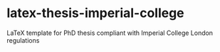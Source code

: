 # latex-thesis-imperial-college
LaTeX template for PhD thesis compliant with Imperial College London regulations
